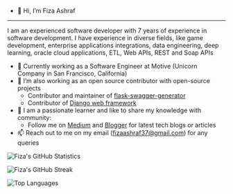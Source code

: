 - 👋 Hi, I’m Fiza Ashraf
---
I am an experienced software developer with 7 years of experience in software development. I have experience in diverse fields, like game development, enterprise applications integrations, data engineering, deep learning, oracle cloud applications, ETL, Web APIs, REST and Soap APIs
- 👀 Currently working as a Software Engineer at Motive (Unicorn Company in San Francisco, California)
- 💞️ I’m also working as an open source contributor with open-source projects
     - Contributor and maintainer of [flask-swagger-generator](https://github.com/coding-kitties/flask-swagger-generator)
     - Contributor of [Django web framework](https://github.com/django/django)
- 💬 I am a passionate learner and like to share my knowledge with community: 
     - Follow me on [Medium](https://medium.com/@fizaashraf37) and [Blogger](https://blogsbyfiza.blogspot.com/) for latest tech blogs or articles
- 📫 Reach out to me on my email (fizaashraf37@gmail.com) for any queries

<!---
![Fiza's GitHub Statistics](https://github-readme-stats.vercel.app/api?username=fizaashraf37&show_icons=true)

![Fiza's GitHub Streak](https://github-readme-streak-stats.herokuapp.com/?user=fizaashraf37)

![Top Languages](https://github-readme-stats.vercel.app/api/top-langs/?username=fizaashraf37) 
--->

![Fiza's GitHub Statistics](https://github-readme-stats-8sy7agw0g-fiza-ashrafs-projects.vercel.app/api?username=fizaashraf37&show_icons=true&count_private=true&include_all_commits=true)

![Fiza's GitHub Streak](https://github-readme-stats-8sy7agw0g-fiza-ashrafs-projects.vercel.app/api?username=fizaashraf37&count_private=true)

![Top Languages](https://github-readme-stats-8sy7agw0g-fiza-ashrafs-projects.vercel.app/api/top-langs/?username=fizaashraf37&count_private=true)



<!---
fizaashraf37/fizaashraf37 is a ✨ special ✨ repository because its `README.md` (this file) appears on your GitHub profile.
You can click the Preview link to take a look at your changes.
--->



